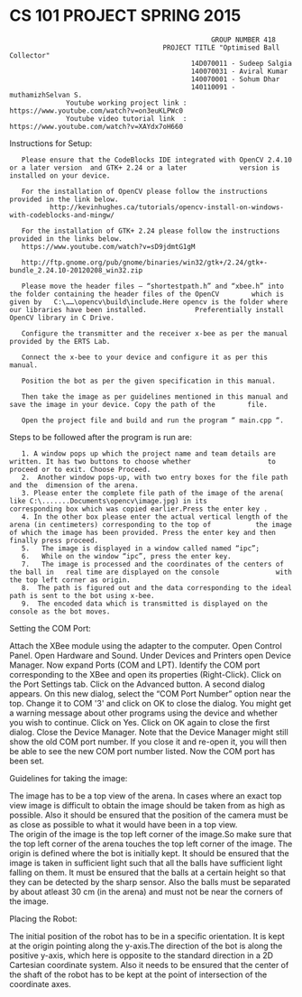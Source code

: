 #                                                 CS 101 PROJECT SPRING 2015
                                                      GROUP NUMBER 418
                                          PROJECT TITLE "Optimised Ball Collector"
                                                 14D070011 - Sudeep Salgia 
                                                 140070031 - Aviral Kumar 
                                                 140070001 - Sohum Dhar
                                                 140110091 - muthamizhSelvan S. 
                  Youtube working project link : https://www.youtube.com/watch?v=on3euKLPWc0
                  Youtube video tutorial link  : https://www.youtube.com/watch?v=XAYdx7oH660


Instructions for Setup:

       Please ensure that the CodeBlocks IDE integrated with OpenCV 2.4.10 or a later version  and GTK+ 2.24 or a later             version is installed on your device.
       
       For the installation of OpenCV please follow the instructions provided in the link below.
              http://kevinhughes.ca/tutorials/opencv-install-on-windows-with-codeblocks-and-mingw/

       For the installation of GTK+ 2.24 please follow the instructions provided in the links below.
       https://www.youtube.com/watch?v=sD9jdmtG1gM
       
       http://ftp.gnome.org/pub/gnome/binaries/win32/gtk+/2.24/gtk+-bundle_2.24.10-20120208_win32.zip
       
       Please move the header files – “shortestpath.h” and “xbee.h” into the folder containing the header files of the OpenCV        which is given by   C:\……\opencv\build\include.Here opencv is the folder where our libraries have been installed.            Preferentially install OpenCV library in C Drive.
       
       Configure the transmitter and the receiver x-bee as per the manual provided by the ERTS Lab.
       
       Connect the x-bee to your device and configure it as per this manual.
       
       Position the bot as per the given specification in this manual.
       
       Then take the image as per guidelines mentioned in this manual and save the image in your device. Copy the path of the        file.
       
       Open the project file and build and run the program “ main.cpp “.

Steps to be followed after the program is run are:

       1. A window pops up which the project name and team details are written. It has two buttons to choose whether                   to proceed or to exit. Choose Proceed.      
       2.  Another window pops-up, with two entry boxes for the file path and the  dimension of the arena. 
       3. Please enter the complete file path of the image of the arena( like C:\.......Documents\opencv\image.jpg) in its              corresponding box which was copied earlier.Press the enter key .
       4. In the other box please enter the actual vertical length of the arena (in centimeters) corresponding to the top of           the image of which the image has been provided. Press the enter key and then finally press proceed.
       5.   The image is displayed in a window called named “ipc”;
       6.   While on the window “ipc”, press the enter key.
       7.   The image is processed and the coordinates of the centers of the ball in   real time are displayed on the console              with the top left corner as origin. 
       8.  The path is figured out and the data corresponding to the ideal path is sent to the bot using x-bee.
       9.  The encoded data which is transmitted is displayed on the console as the bot moves.

Setting the COM Port:

Attach the XBee module using the adapter to the computer.
Open Control Panel.
Open Hardware and Sound.
Under Devices and Printers open Device Manager.
Now expand Ports (COM and LPT).
Identify the COM port corresponding to the XBee and open its properties (Right-Click).
Click on the Port Settings tab.
Click on the Advanced button. A second dialog appears.
On this new dialog, select the “COM Port Number” option near the top. Change it to COM '3' and click on OK to close the dialog. You might get a warning message about other programs using the device and whether you wish to continue. Click on Yes.
Click on OK again to close the first dialog.
Close the Device Manager. Note that the Device Manager might still show the old COM port number. If you close it and re-open it, you will then be able to see the new COM port number listed. 
Now the COM port has been set.


Guidelines for taking the image:

 The image has to be a top view of the arena. In cases where an exact top view image is difficult to obtain the image should be taken from as high as possible. Also it should be ensured that the position of the camera must be as close as possible to what it would have been in a top view.  
 The origin of the image is the top left corner of the image.So make sure that the top left corner of the arena touches the top left corner of the image. The origin is defined where the bot is initially kept. 
 It should be ensured that the image is taken in sufficient light such that all the balls have sufficient light falling on them.
It must be ensured that the balls at a certain height so that they can be detected by the sharp sensor.
Also the balls must be separated by about atleast 30 cm (in the arena) and  must not be near the corners of the image.


Placing the Robot:

The initial position of the robot has to be in a specific orientation. It is kept at the origin pointing along the y-axis.The direction of the bot is along the positive y-axis, which here is opposite to the standard direction in a 2D Cartesian coordinate system.
Also it needs to be ensured that the center of the shaft of the robot has to be kept at the point of intersection of the coordinate axes.

















